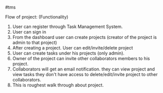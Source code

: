 #tms

Flow of project: (Functionality)

1. User can register through Task Management System.
2. User can sign in
3. From the dashboard user can create projects (creator of the project is admin to that project)
4. After creating a project. User can edit/invite/delete project
5. User can create tasks under his projects (only admin).
6. Owner of the project can invite other collaborators members to his project.
7. Collaborators will get an email notification. they can view project and view tasks they don't have access to delete/edit/invite project to other collaborators.
8. This is roughest walk through about project.
